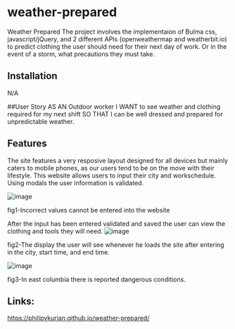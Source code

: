 # weather-prepared
Weather Prepared
The project involves the implementaion of Bulma css, javascript/jQuery, and 2 different APIs (openweathermap and weatherbit.io) to predict clothing
the user should need for their next day of work. Or in the event of a storm, what precautions they must take.

## Installation

N/A

##User Story
AS AN Outdoor worker
I WANT to see weather and clothing required for my next shift
SO THAT I can be well dressed and prepared for unpredictable weather.

## Features
The site features a very resposive layout designed for all devices but mainly caters to mobile phones, as our users tend to be on the move with their lifestyle.
This website allows users to input their city and workschedule. Using modals the user information is validated.

![image](https://user-images.githubusercontent.com/114792819/204135742-d77094cd-8075-444c-9ded-66e7ab5dd013.png)

fig1-Incorrect values cannot be entered into the website

After the input has been entered validated and saved the user can view the clothing and tools they will need.
![image](https://user-images.githubusercontent.com/114792819/204135868-9070151e-94cd-4901-bb75-07b478d50e83.png)

fig2-The display the user will see whenever he loads the site after entering in the city, start time, and end time.

![image](https://user-images.githubusercontent.com/114792819/204135959-e712081d-5fea-49a9-903a-854b7de3413c.png)

fig3-In east columbia there is reported dangerous conditions.


## Links:
https://philipvkurian.github.io/weather-prepared/

